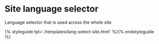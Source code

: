 # Site language selector

Language selector that is used across the whole site

{% styleguide tpl='./templates/lang-select-site.html' %}{% endstyleguide %}

